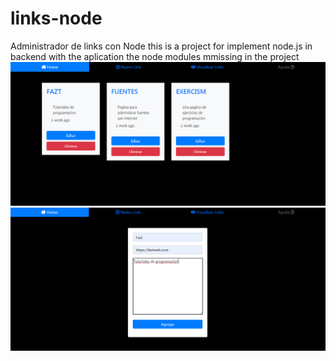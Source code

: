 # links-node
Administrador de links con Node 
this is a project for implement node.js in backend with the aplication
the node modules mmissing in the project 
![Screenshot](node_capture.png)
![Screenshot](node_capture2.png)
